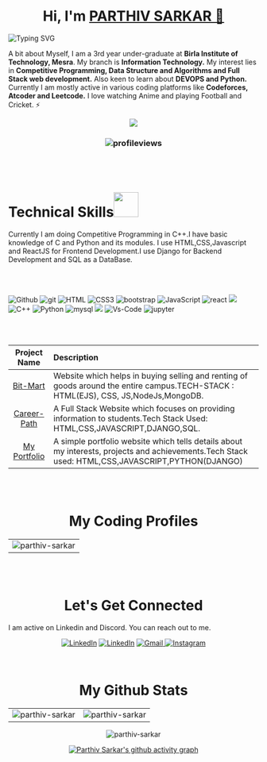 <h1 align="center" >Hi, I'm <a href="https://www.linkedin.com/in/parthiv-sarkar-0a754b203/" target="_blank"> PARTHIV SARKAR 👋</a></h1>

![Typing SVG](https://readme-typing-svg.herokuapp.com?font=Robot-Bold&size=30&color=D63918&center=true&vCenter=true&width=900&height=110&lines=Programmer;CP+Enthusiast;Full+Stack+Web+Developer)

A bit about Myself, I am a 3rd year under-graduate at <b>Birla Institute of Technology, Mesra</b>. My branch is <b>Information Technology.</b>
My interest lies in <b>Competitive Programming, Data Structure and Algorithms and Full Stack web development.</b> Also keen to learn about <b>DEVOPS and Python.</b>
Currently I am mostly active in various coding platforms like <b>Codeforces, Atcoder and Leetcode.</b>
I love watching Anime and playing Football and Cricket. ⚡

<p align="center"><a href="https://parthiv360.herokuapp.com/" target="_blank"><img src="https://img.shields.io/website?label=My_Portfolio&style=for-the-badge&url=https%3A%2F%2Fcodestackr.com"/></a></p>

<h3><p align="center"><img src="https://komarev.com/ghpvc/?username=parthiv360&color=red" alt="profileviews"/></p></h3>
<br></br>
<h1>Technical Skills<img src="https://i.pinimg.com/originals/e5/93/ab/e593ab0589d5f1b389e4dfbcce2bce20.gif" width="50"></h1>

Currently I am doing Competitive Programming in C++.I have basic knowledge of C and Python and its modules. I use HTML,CSS,Javascript and ReactJS for Frontend Development.I use Django for Backend Development and SQL as a DataBase.

<br></br>

<p align="">
<img alt="Github" src="https://img.shields.io/badge/GitHub-100000?style=for-the-badge&logo=github&logoColor=white" /> 
<img src="https://img.shields.io/badge/Git-F05032?style=for-the-badge&logo=git&logoColor=white" alt="git" />
<img alt="HTML" src="https://img.shields.io/badge/html5-%23E34F26.svg?&style=for-the-badge&logo=html5&logoColor=white">
<img alt="CSS3" src="https://img.shields.io/badge/css3-%231572B6.svg?&style=for-the-badge&logo=css3&logoColor=white" />
 <img src="https://img.shields.io/badge/Bootstrap-563D7C?style=for-the-badge&logo=bootstrap&logoColor=white" alt="bootstrap" />
<img alt="JavaScript" src="https://img.shields.io/badge/javascript-%23323330.svg?&style=for-the-badge&logo=javascript&logoColor=%23F7DF1E" />
<img src="https://img.shields.io/badge/React-20232A?style=for-the-badge&logo=react&logoColor=61DAFB" alt="react" />
<img src="https://img.shields.io/badge/C-00599C?style=for-the-badge&logo=c&logoColor=white" />
<img alt="C++" src="https://img.shields.io/badge/C%2B%2B-00599C?style=for-the-badge&logo=c%2B%2B&logoColor=white" />
<img alt="Python" src="https://img.shields.io/badge/Python-FFD43B?style=for-the-badge&logo=python&logoColor=darkgreen"/>
<img src="https://img.shields.io/badge/MySQL-00000F?style=for-the-badge&logo=mysql&logoColor=white" alt="mysql" />
<img src="https://img.shields.io/badge/Django-092E20?style=for-the-badge&logo=django&logoColor=green" />
<img alt="Vs-Code" src="https://img.shields.io/badge/Editor-VSCode-blue?style=flat-square&logo=visual-studio-code&logoColor=white" />
<img src="https://img.shields.io/badge/Jupyter-F37626.svg?&style=for-the-badge&logo=Jupyter&logoColor=white" alt="jupyter" />

<br></br>

|                     Project Name                      | Description                                                                                                                                      |
| :---------------------------------------------------: | :----------------------------------------------------------------------------------------------------------------------------------------------- |
|      [Bit-Mart](https://bit-mart.herokuapp.com/)      | Website which helps in buying selling and renting of goods around the entire campus.TECH-STACK : HTML(EJS), CSS, JS,NodeJs,MongoDB.              |
| [Career-Path](https://path-careerpath.herokuapp.com/) | A Full Stack Website which focuses on providing information to students.Tech Stack Used: HTML,CSS,JAVASCRIPT,DJANGO,SQL.                         |
|   [My Portfolio](https://parthiv360.herokuapp.com/)   | A simple portfolio website which tells details about my interests, projects and achievements.Tech Stack used: HTML,CSS,JAVASCRIPT,PYTHON(DJANGO) |

<br></br>
<h1 align="center">My Coding Profiles</h1>
<table>
<tr>
<!-- <td>
<img align="center" src="https://codeforces-stats-api.herokuapp.com/stats?username=parthivsarkar360&theme=2" alt="parthiv-sarkar" />
</td> -->
<td>
<img align="center" src="https://leetcode.card.workers.dev/?username=parthivsarkar360&theme=nord" alt="parthiv-sarkar" />
</td>
</tr>
</table>
<br></br>
<h1 align="center">Let's Get Connected</h1>

I am active on Linkedin and Discord. You can reach out to me.</p>

<div align="center">

<a  href="https://www.linkedin.com/in/parthiv-sarkar-0a754b203/" target="_blank"><img alt="LinkedIn" src="https://img.shields.io/badge/linkedin%20-%230077B5.svg?&style=for-the-badge&logo=linkedin&logoColor=white" /></a>
<a  href="https://discord.com/users/geralt/9266" target="_blank"><img alt="LinkedIn" src="https://img.shields.io/badge/Discord-5865F2?style=for-the-badge&logo=discord&logoColor=white" /></a>
<a href="parthivsarkar360@gmail.com"><img  alt="Gmail" src="https://img.shields.io/badge/Gmail-D14836?style=for-the-badge&logo=gmail&logoColor=white" />
<a href="https://www.instagram.com/_._hollowwww_._/" > <img src="https://img.shields.io/badge/Instagram-E4405F?style=for-the-badge&logo=instagram&logoColor=white" alt="Instagram" /> </a>

<br />
<h1 align="center">My Github Stats</h1>

<table>
  <tr>
     <td><img align="center" src="https://github-readme-stats.vercel.app/api?username=parthiv360&show_icons=true&theme=tokyonight" alt="parthiv-sarkar" /></td>
     <td><img src="https://github-readme-stats.vercel.app/api/top-langs?username=parthiv360&show_icons=true&theme=dark&locale=en&layout=compact" alt="parthiv-sarkar" /></td>
  </tr>
</table>
   
   <div align="center">
    <img src="https://github-readme-streak-stats.herokuapp.com/?user=parthiv360&theme=shades-of-purple" alt="parthiv-sarkar" />
   </div>

[![Parthiv Sarkar's github activity graph](https://activity-graph.herokuapp.com/graph?username=parthiv360&theme=react-dark)](https://activity-graph.herokuapp.com/graph?username=parthiv360&theme=react-dark)
